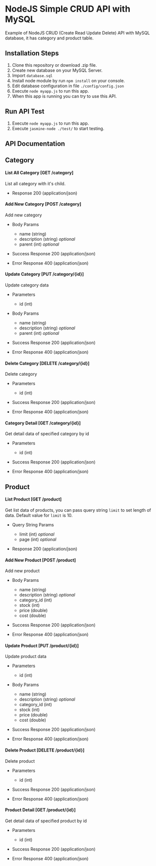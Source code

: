 # NodeJS Simple CRUD API with MySQL
Example of NodeJS CRUD (Create Read Update Delete) API with MySQL database, it has category and product table.

## Installation Steps
1. Clone this repository or download .zip file.
2. Create new database on your MySQL Server.
3. Import `database.sql`
4. Install node module by run ``npm install`` on your console.
5. Edit database configuration in file `./config/config.json`
6. Execute ``node myapp.js`` to run this app.
7. When this app is running you can try to use this API.

## Run API Test
1. Execute ``node myapp.js`` to run this app.
2. Execute ``jasmine-node ./test/`` to start testing.

## API Documentation

## Category

#### List All Category [GET /category]
List all category with it's child.

+ Response 200 (application/json)

#### Add New Category [POST /category]
Add new category

+ Body Params
    + name (string)
    + description (string) _optional_
    + parent (int) _optional_

+ Success Response 200 (application/json)
+ Error Response 400 (application/json)

#### Update Category [PUT /category/{id}]
Update category data

+ Parameters
    + id (int)

+ Body Params
    + name (string)
    + description (string) _optional_
    + parent (int) _optional_

+ Success Response 200 (application/json)
+ Error Response 400 (application/json)

#### Delete Category [DELETE /category/{id}]
Delete category

+ Parameters
    + id (int)

+ Success Response 200 (application/json)
+ Error Response 400 (application/json)

#### Category Detail [GET /category/{id}]
Get detail data of specified category by id

+ Parameters
    + id (int)

+ Success Response 200 (application/json)
+ Error Response 400 (application/json)

## Product

#### List Product [GET /product]
Get list data of products, you can pass query string `limit` to set length of data. Default value for `limit` is 10.

+ Query String Params
    + limit (int) _optional_
    + page (int) _optional_

+ Response 200 (application/json)

#### Add New Product [POST /product]
Add new product

+ Body Params
    + name (string)
    + description (string) _optional_
    + category_id (int)
    + stock (int)
    + price (double)
    + cost (double)

+ Success Response 200 (application/json)
+ Error Response 400 (application/json)

#### Update Product [PUT /product/{id}]
Update product data

+ Parameters
    + id (int)

+ Body Params
    + name (string)
    + description (string) _optional_
    + category_id (int)
    + stock (int)
    + price (double)
    + cost (double)

+ Success Response 200 (application/json)
+ Error Response 400 (application/json)

#### Delete Product [DELETE /product/{id}]
Delete product

+ Parameters
    + id (int)

+ Success Response 200 (application/json)
+ Error Response 400 (application/json)

#### Product Detail [GET /product/{id}]
Get detail data of specified product by id

+ Parameters
    + id (int)

+ Success Response 200 (application/json)
+ Error Response 400 (application/json)
